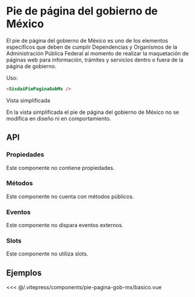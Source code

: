 <script setup>
import EjemploBasico from "../../.vitepress/components/pie-pagina-gob-mx/basico.vue";
</script>

# Pie de página del gobierno de México

El pie de página del gobierno de México es uno de los elementos específicos que deben de cumplir Dependencias y Organismos de la Administración Pública Federal al momento de realizar la maquetación de páginas web para información, trámites y servicios dentro o fuera de la página de gobierno.

Uso:

```html
<SisdaiPiePaginaGobMx />
```

Vista simplificada

En la vista simplificada el pie de página del gobierno de México no se modifica en diseño ni en comportamiento.

<section id="api">

## API

### Propiedades

Este componente no contiene propiedades.

### Métodos

Este componente no cuenta con métodos públicos.

### Eventos

Este componente no dispara eventos externos.

### Slots

Este componente no utiliza slots.

</section>

<section id="ejemplos">

## Ejemplos

<!-- <utils-ejemplo-doc ruta="pie-pagina-gob-mx/basico.vue"/> -->
<EjemploBasico />
<<< @/.vitepress/components/pie-pagina-gob-mx/basico.vue

</section>
